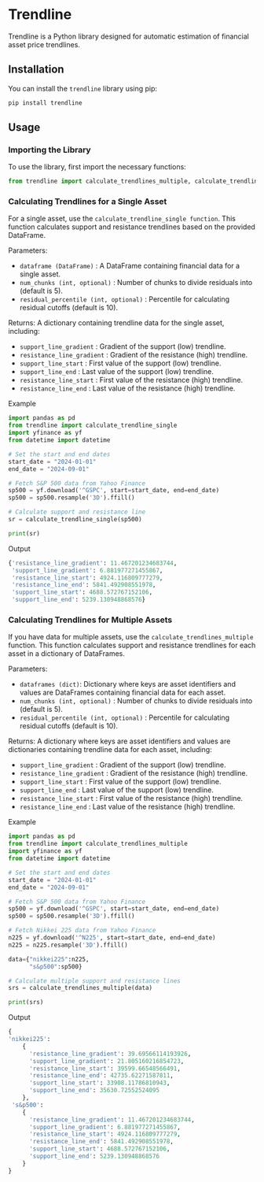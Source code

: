 # Trendline

Trendline is a Python library designed for automatic estimation of financial asset price trendlines.

## Installation

You can install the `trendline` library using pip:

```bash
pip install trendline
```

## Usage

### Importing the Library

To use the library, first import the necessary functions:

```python
from trendline import calculate_trendlines_multiple, calculate_trendline_single
```


### Calculating Trendlines for a Single Asset
For a single asset, use the `calculate_trendline_single function`. This function calculates support and resistance trendlines based on the provided DataFrame.

Parameters:
- `dataframe (DataFrame)` : A DataFrame containing financial data for a single asset.
- `num_chunks (int, optional)` : Number of chunks to divide residuals into (default is 5).
- `residual_percentile (int, optional)` : Percentile for calculating residual cutoffs (default is 10).

Returns:
A dictionary containing trendline data for the single asset, including:
- `support_line_gradient` : Gradient of the support (low) trendline.
- `resistance_line_gradient` : Gradient of the resistance (high) trendline.
- `support_line_start` : First value of the support (low) trendline.
- `support_line_end` : Last value of the support (low) trendline.
- `resistance_line_start` : First value of the resistance (high) trendline.
- `resistance_line_end` : Last value of the resistance (high) trendline.

Example
```python
import pandas as pd
from trendline import calculate_trendline_single
import yfinance as yf
from datetime import datetime

# Set the start and end dates
start_date = "2024-01-01"
end_date = "2024-09-01"

# Fetch S&P 500 data from Yahoo Finance
sp500 = yf.download('^GSPC', start=start_date, end=end_date)
sp500 = sp500.resample('3D').ffill() 

# Calculate support and resistance line
sr = calculate_trendline_single(sp500)

print(sr)
```

Output
```python
{'resistance_line_gradient': 11.467201234683744,
 'support_line_gradient': 6.881977271455867,
 'resistance_line_start': 4924.116809777279,
 'resistance_line_end': 5841.492908551978,
 'support_line_start': 4688.572767152106,
 'support_line_end': 5239.130948868576}
```


### Calculating Trendlines for Multiple Assets
If you have data for multiple assets, use the `calculate_trendlines_multiple` function. This function calculates support and resistance trendlines for each asset in a dictionary of DataFrames.

Parameters:
- `dataframes (dict)`: Dictionary where keys are asset identifiers and values are DataFrames containing financial data for each asset.
- `num_chunks (int, optional)` : Number of chunks to divide residuals into (default is 5).
- `residual_percentile (int, optional)` : Percentile for calculating residual cutoffs (default is 10).

Returns:
A dictionary where keys are asset identifiers and values are dictionaries containing trendline data for each asset, including:
- `support_line_gradient` : Gradient of the support (low) trendline.
- `resistance_line_gradient` : Gradient of the resistance (high) trendline.
- `support_line_start` : First value of the support (low) trendline.
- `support_line_end` : Last value of the support (low) trendline.
- `resistance_line_start` : First value of the resistance (high) trendline.
- `resistance_line_end` : Last value of the resistance (high) trendline.

Example
```python
import pandas as pd
from trendline import calculate_trendlines_multiple
import yfinance as yf
from datetime import datetime

# Set the start and end dates
start_date = "2024-01-01"
end_date = "2024-09-01"

# Fetch S&P 500 data from Yahoo Finance
sp500 = yf.download('^GSPC', start=start_date, end=end_date)
sp500 = sp500.resample('3D').ffill() 

# Fetch Nikkei 225 data from Yahoo Finance
n225 = yf.download('^N225', start=start_date, end=end_date)
n225 = n225.resample('3D').ffill() 

data={"nikkei225":n225,
      "s&p500":sp500}

# Calculate multiple support and resistance lines
srs = calculate_trendlines_multiple(data)

print(srs)
```

Output
```python
{
'nikkei225':
    {
      'resistance_line_gradient': 39.69566114193926,
      'support_line_gradient': 21.805160216854723,
      'resistance_line_start': 39599.66548566491,
      'resistance_line_end': 42735.62271587811,
      'support_line_start': 33908.11786810943,
      'support_line_end': 35630.72552524095
    },
 's&p500':
    {
      'resistance_line_gradient': 11.467201234683744,
      'support_line_gradient': 6.881977271455867,
      'resistance_line_start': 4924.116809777279,
      'resistance_line_end': 5841.492908551978,
      'support_line_start': 4688.572767152106,
      'support_line_end': 5239.130948868576
    }
}
```





